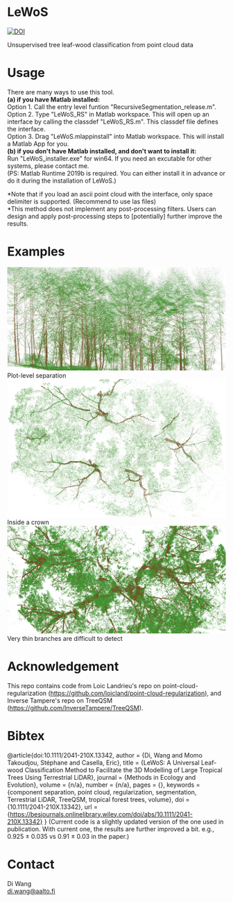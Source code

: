 # LeWoS <br/> 
[![DOI](https://zenodo.org/badge/202789309.svg)](https://zenodo.org/badge/latestdoi/202789309) <br/>

Unsupervised tree leaf-wood classification from point cloud data <br/> 

# Usage<br/> 
There are many ways to use this tool.<br/> 
**(a) if you have Matlab installed:**<br/>
Option 1. Call the entry level funtion "RecursiveSegmentation_release.m".<br/> 
Option 2. Type "LeWoS_RS" in Matlab workspace. This will open up an interface by calling the classdef "LeWoS_RS.m". This classdef file defines the interface.<br/> 
Option 3. Drag "LeWoS.mlappinstall" into Matlab workspace. This will install a Matlab App for you. <br/> 
**(b) if you don't have Matlab installed, and don't want to install it:**<br/>
Run "LeWoS_installer.exe" for win64. If you need an excutable for other systems, please contact me.<br/> (PS: Matlab Runtime 2019b is required. You can either install it in advance or do it during the installation of LeWoS.)

*Note that if you load an ascii point cloud with the interface, only space delimiter is supported. (Recommend to use las files) <br/> 
*This method does not implement any post-processing filters. Users can design and apply post-processing steps to [potentially] further improve the results.

# Examples
![example 1](plot.png)
Plot-level separation<br/>
![example 2](crown.png)
Inside a crown
![example 3](e3.png)
Very thin branches are difficult to detect

# Acknowledgement
This repo contains code from Loic Landrieu's repo on point-cloud-regularization (https://github.com/loicland/point-cloud-regularization), and Inverse Tampere's repo on TreeQSM (https://github.com/InverseTampere/TreeQSM).

# Bibtex
@article{doi:10.1111/2041-210X.13342,
author = {Di, Wang and Momo Takoudjou, Stéphane and Casella, Eric},
title = {LeWoS: A Universal Leaf-wood Classification Method to Facilitate the 3D Modelling of Large Tropical Trees Using Terrestrial LiDAR},
journal = {Methods in Ecology and Evolution},
volume = {n/a},
number = {n/a},
pages = {},
keywords = {component separation, point cloud, regularization, segmentation, Terrestrial LiDAR, TreeQSM, tropical forest trees, volume},
doi = {10.1111/2041-210X.13342},
url = {https://besjournals.onlinelibrary.wiley.com/doi/abs/10.1111/2041-210X.13342}
}
(Current code is a slightly updated version of the one used in publication. With current one, the results are further improved a bit. e.g., 0.925 ± 0.035 vs 0.91 ± 0.03 in the paper.)
# Contact
Di Wang<br/> 
di.wang@aalto.fi
